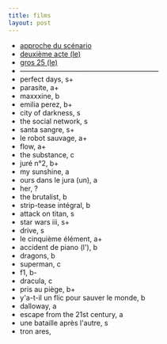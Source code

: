```yaml
---
title: films
layout: post
---
```


- [approche du scénario](films/approche_scenario.md)
- [deuxième acte (le)](films/deuxième_acte.md)
- [gros 25 (le)](films/gros_25.md)
- ————————————————————
- perfect days, s+
- parasite, a+
- maxxxine, b
- emilia perez, b+
- city of darkness, s
- the social network, s
- santa sangre, s+
- le robot sauvage, a+
- flow, a+
- the substance, c
- juré n°2, b+
- my sunshine, a
- ours dans le jura (un), a
- her, ?
- the brutalist, b
- strip-tease intégral, b
- attack on titan, s
- star wars iii, s+
- drive, s
- le cinquième élément, a+
- accident de piano (l'), b
- dragons, b
- superman, c
- f1, b-
- dracula, c
- pris au piège, b+
- y'a-t-il un flic pour sauver le monde, b
- dalloway, a
- escape from the 21st century, a
- une bataille après l'autre, s
- tron ares, 

